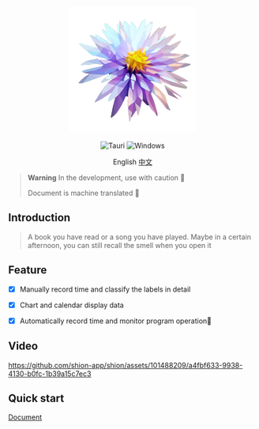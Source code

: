 <div align="center">
  <a href="https://shion.app/" target="_blank">
    <img src="./src-tauri/icons/128x128@2x.png" alt="logo">
  </a>

![Tauri](https://img.shields.io/badge/tauri-%2324C8DB.svg?style=for-the-badge&logo=tauri&logoColor=%23FFFFFF)
![Windows](https://img.shields.io/badge/Windows-0078D6?style=for-the-badge&logo=windows&logoColor=white)

  English
  <a href="./README-ZH.md">中文</a>
</div>

> **Warning**
> In the development, use with caution 🚧
> 
> Document is machine translated 🤖

## Introduction

> A book you have read or a song you have played. Maybe in a certain afternoon, you can still recall the smell when you open it




## Feature

- [x] Manually record time and classify the labels in detail
- [x] Chart and calendar display data
- [x] Automatically record time and monitor program operation🚧




## Video

https://github.com/shion-app/shion/assets/101488209/a4fbf633-9938-4130-b0fc-1b39a15c7ec3



## Quick start

[Document](https://shion.app/)

